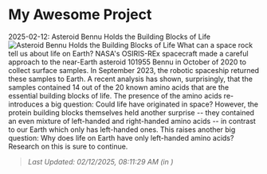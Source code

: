# My Awesome Project

<!-- APOD Start -->
2025-02-12: Asteroid Bennu Holds the Building Blocks of Life
![Asteroid Bennu Holds the Building Blocks of Life](https://www.youtube.com/embed/ukCSRYcjSQw?rel=0)
What can a space rock tell us about life on Earth?  NASA's OSIRIS-REx spacecraft made a careful approach to the near-Earth asteroid 101955 Bennu in October of 2020 to collect surface samples.  In September 2023, the robotic spaceship returned these samples to Earth.  A recent analysis has shown, surprisingly, that the samples contained 14 out of the 20 known amino acids that are the essential building blocks of life.  The presence of the amino acids re-introduces a big question: Could life have originated in space?  However, the protein building blocks themselves held another surprise -- they contained an even mixture of left-handed and right-handed amino acids -- in contrast to our Earth which only has left-handed ones.  This raises another big question: Why does life on Earth have only left-handed amino acids?  Research on this is sure to continue.
> _Last Updated: 02/12/2025, 08:11:29 AM (in )_
<!-- APOD End -->
